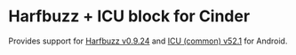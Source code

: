 Harfbuzz + ICU block for Cinder
===============================

Provides support for [Harfbuzz v0.9.24](https://github.com/behdad/harfbuzz) and [ICU (common) v52.1](http://source.icu-project.org/repos/icu/icu/tags/release-52-1) for Android.
